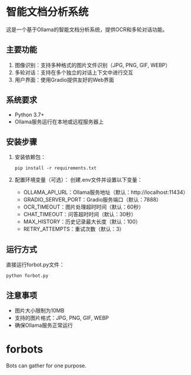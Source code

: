 # 智能文档分析系统

这是一个基于Ollama的智能文档分析系统，提供OCR和多轮对话功能。

## 主要功能

1. 图像识别：支持多种格式的图片文件识别（JPG, PNG, GIF, WEBP）
2. 多轮对话：支持在多个独立的对话上下文中进行交互
3. 用户界面：使用Gradio提供友好的Web界面

## 系统要求

- Python 3.7+
- Ollama服务运行在本地或远程服务器上

## 安装步骤

1. 安装依赖包：
   ```
   pip install -r requirements.txt
   ```

2. 配置环境变量（可选）：
   创建.env文件并设置以下变量：
   - OLLAMA_API_URL：Ollama服务地址（默认：http://localhost:11434）
   - GRADIO_SERVER_PORT：Gradio服务端口（默认：7888）
   - OCR_TIMEOUT：图片处理超时时间（默认：60秒）
   - CHAT_TIMEOUT：问答超时时间（默认：30秒）
   - MAX_HISTORY：历史记录最大长度（默认：100）
   - RETRY_ATTEMPTS：重试次数（默认：3）

## 运行方式

直接运行forbot.py文件：
```
python forbot.py
```

## 注意事项

- 图片大小限制为10MB
- 支持的图片格式：JPG, PNG, GIF, WEBP
- 确保Ollama服务正常运行
# forbots
Bots can gather for one purpose.
